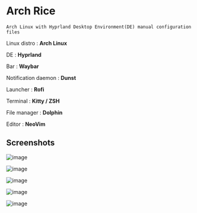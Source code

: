 # Arch Rice 

`Arch Linux with Hyprland Desktop Environment(DE) manual configuration files `


Linux distro : **Arch Linux**


DE : **Hyprland** 


Bar : **Waybar** 


Notification daemon : **Dunst**


Launcher : **Rofi**


Terminal : **Kitty / ZSH**


File manager : **Dolphin**


Editor : **NeoVim**


## Screenshots

![image](https://github.com/sudeepbogati7/Hyprland-Dots/assets/106460936/a38f9049-1280-40a2-9353-ee010ef10144)


![image](https://github.com/sudeepbogati7/Hyprland-Dots/assets/106460936/79b17c6f-a11e-4d4f-b406-722e94d6bb70)

![image](https://github.com/sudeepbogati7/Hyprland-Dots/assets/106460936/25d2538f-33a7-44df-9389-d7a98a843fd3)

![image](https://github.com/sudeepbogati7/Hyprland-Dots/assets/106460936/89143124-7e73-4282-9479-c71593af6390)


![image](https://github.com/sudeepbogati7/Hyprland-Dots/assets/106460936/ebabc86e-050f-4b3f-b240-76cd31e28d01)



